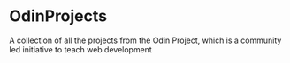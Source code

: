# OdinProjects
A collection of all the projects from the Odin Project, which is a community led initiative to teach web development
